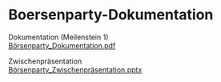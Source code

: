 # Boersenparty-Dokumentation

Dokumentation (Meilenstein 1)  </br>
[Börsenparty_Dokumentation.pdf](https://github.com/user-attachments/files/17436512/Borsenparty_Dokumentation.pdf)

Zwischenpräsentation  </br>
[Börsenparty_Zwischenpräsentation.pptx](https://github.com/user-attachments/files/17491290/Borsenparty_Zwischenprasentation.pptx)

